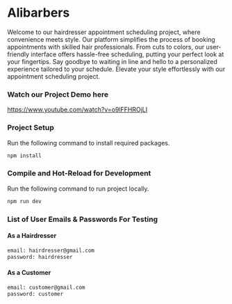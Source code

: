 # Alibarbers
Welcome to our hairdresser appointment scheduling project, where convenience meets style. Our platform simplifies the process of booking appointments with skilled hair professionals. From cuts to colors, our user-friendly interface offers hassle-free scheduling, putting your perfect look at your fingertips. Say goodbye to waiting in line and hello to a personalized experience tailored to your schedule. Elevate your style effortlessly with our appointment scheduling project.

### Watch our Project Demo here
https://www.youtube.com/watch?v=o9lFFHROjLI


### Project Setup
Run the following command to install required packages.
```sh
npm install
```

### Compile and Hot-Reload for Development
Run the following command to run project locally.
```sh
npm run dev
```

### List of User Emails & Passwords For Testing

#### As a Hairdresser
```sh
email: hairdresser@gmail.com
password: hairdresser
```
#### As a Customer
```sh
email: customer@gmail.com
password: customer
```
